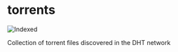 torrents 
========
![Indexed](https://img.shields.io/badge/indexed-201748-blue)

Collection of torrent files discovered in the DHT network
